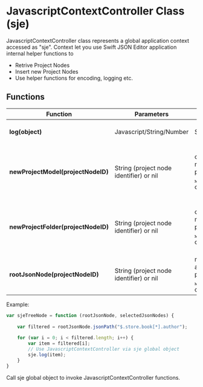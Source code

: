 # JavascriptContextController Class (sje)

JavascriptContextController class represents a global application context accessed as "sje". Context let you use Swift JSON Editor application internal helper functions to 

- Retrive Project Nodes
- Insert new Project Nodes
- Use helper functions for encoding, logging etc.

## Functions
| Function | Parameters | Returns | Description |
| --- | --- | --- | --- |
| **log(object)** | Javascript/String/Number | String description | Use to print log information about provided objects |
| **newProjectModel(projectNodeID)** | String (project node identifier) or nil | creates and returns new child model project node as [JavascriptProjectNode](SwiftJSONEditor-JavascriptProjectNode.md) object | if you pass nil context will append to document root, if you pass projectNodeIdentifier, new child node will be appended. |
| **newProjectFolder(projectNodeID)** | String (project node identifier) or nil | creates and returns new child folder project node as [JavascriptProjectNode](SwiftJSONEditor-JavascriptProjectNode.md) object | if you pass nil context will append to document root, if you pass projectNodeIdentifier, new child node will be appended. |
| **rootJsonNode(projectNodeID)** | String (project node identifier) or nil | root JSON node associated with project node as [JavascriptJsonNode](SwiftJSONEditor-JavascriptJsonNode.md) object | returns root json node of project node |

Example:

```javascript
var sjeTreeNode = function (rootJsonNode, selectedJsonNodes) {
   
  	var filtered = rootJsonNode.jsonPath("$.store.book[*].author");
  
    for (var i = 0; i < filtered.length; i++) {
  		var item = filtered[i];
  		// Use JavascriptContextController via sje global object
      	sje.log(item);
	}
}

```

Call sje global object to invoke JavascriptContextController functions.
